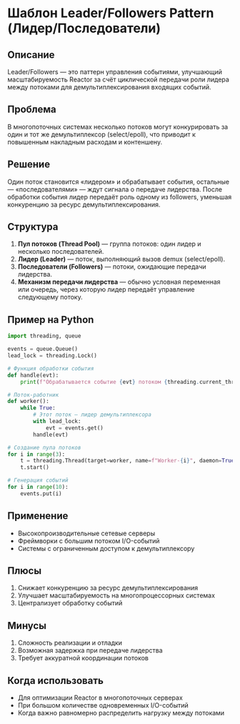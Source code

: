 # Шаблон Leader/Followers Pattern (Лидер/Последователи)

## Описание
Leader/Followers — это паттерн управления событиями, улучшающий масштабируемость Reactor за счёт циклической передачи роли лидера между потоками для демультиплексирования входящих событий.

## Проблема
В многопоточных системах несколько потоков могут конкурировать за один и тот же демультиплексор (select/epoll), что приводит к повышенным накладным расходам и контеншену.

## Решение
Один поток становится «лидером» и обрабатывает события, остальные — «последователями» — ждут сигнала о передаче лидерства. После обработки события лидер передаёт роль одному из followers, уменьшая конкуренцию за ресурс демультиплексирования.

## Структура
1. **Пул потоков (Thread Pool)** — группа потоков: один лидер и несколько последователей.  
2. **Лидер (Leader)** — поток, выполняющий вызов demux (select/epoll).  
3. **Последователи (Followers)** — потоки, ожидающие передачи лидерства.  
4. **Механизм передачи лидерства** — обычно условная переменная или очередь, через которую лидер передаёт управление следующему потоку.

## Пример на Python
```python
import threading, queue

events = queue.Queue()
lead_lock = threading.Lock()

# Функция обработки события
def handle(evt):
    print(f"Обрабатывается событие {evt} потоком {threading.current_thread().name}")

# Поток-работник
def worker():
    while True:
        # Этот поток — лидер демультиплексора
        with lead_lock:
            evt = events.get()
        handle(evt)

# Создание пула потоков
for i in range(3):
    t = threading.Thread(target=worker, name=f"Worker-{i}", daemon=True)
    t.start()

# Генерация событий
for i in range(10):
    events.put(i)
```

## Применение
- Высокопроизводительные сетевые серверы  
- Фреймворки с большим потоком I/O-событий  
- Системы с ограниченным доступом к демультиплексору  

## Плюсы
1. Снижает конкуренцию за ресурс демультиплексирования  
2. Улучшает масштабируемость на многопроцессорных системах  
3. Централизует обработку событий  

## Минусы
1. Сложность реализации и отладки  
2. Возможная задержка при передаче лидерства  
3. Требует аккуратной координации потоков  

## Когда использовать
- Для оптимизации Reactor в многопоточных серверах  
- При большом количестве одновременных I/O-событий  
- Когда важно равномерно распределить нагрузку между потоками  

